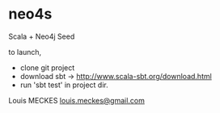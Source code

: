 # neo4s
Scala + Neo4j Seed

to launch, 
- clone git project
- download sbt -> http://www.scala-sbt.org/download.html
- run 'sbt test' in project dir.

Louis MECKES
louis.meckes@gmail.com
